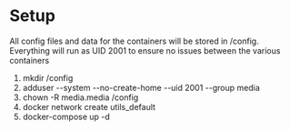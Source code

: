 # Setup
All config files and data for the containers will be stored in /config. Everything will run as UID 2001 to ensure no issues between the various containers

1. mkdir /config
1. adduser --system --no-create-home --uid 2001 --group media
1. chown -R media.media /config
1. docker network create utils_default
1. docker-compose up -d
